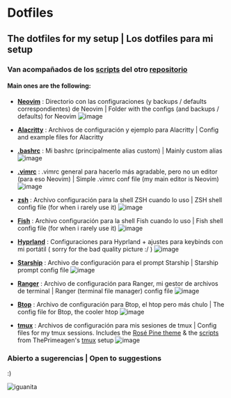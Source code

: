 # Dotfiles
## The dotfiles for my setup | Los dotfiles para mi setup
### Van acompañados de los [scripts](https://github.com/mrs4ndman/base/tree/main/scripts) del otro [repositorio](https://github.com/mrs4ndman/base)
#### Main ones are the following:

   - **[Neovim](https://github.com/mrs4ndman/dotfiles/tree/main/nvim/.config/nvim)** : Directorio con las configuraciones (y backups / defaults correspondientes) de Neovim | Folder with the configs (and backups / defaults) for Neovim
        ![image](https://github.com/mrs4ndman/dotfiles/assets/121260905/65a28326-6f6c-4d02-a44d-a768a002cdd9)

   - **[Alacritty](https://github.com/mrs4ndman/dotfiles/tree/main/alacritty/.config/alacritty)** : Archivos de configuración y ejemplo para Alacritty | Config and example files for Alacritty
   - **[.bashrc](https://github.com/mrs4ndman/dotfiles/tree/main/bashrc)** : Mi bashrc (principalmente alias custom) | Mainly custom alias
        ![image](https://github.com/mrs4ndman/dotfiles/assets/121260905/17335c5d-1f50-4011-b426-1564ef431983)

   - **[.vimrc](https://github.com/mrs4ndman/dotfiles/tree/main/vimrc)** : .vimrc general para hacerlo más agradable, pero no un editor (para eso Neovim) | Simple .vimrc conf file (my main editor is Neovim)
        ![image](https://github.com/mrs4ndman/dotfiles/assets/121260905/783d71f3-53a1-434b-a2cf-541fe24dda90)

   - **[zsh](https://github.com/mrs4ndman/dotfiles/tree/main/zshrc)** : Archivo configuración para la shell ZSH cuando lo uso | ZSH shell config file (for when i rarely use it)
        ![image](https://github.com/mrs4ndman/dotfiles/assets/121260905/c6f292cf-eec9-404e-ae04-1f4b3d8697f2)

   - **[Fish](https://github.com/mrs4ndman/dotfiles/tree/main/fish)** : Archivo configuración para la shell Fish cuando lo uso | Fish shell config file (for when i rarely use it)
        ![image](https://github.com/mrs4ndman/dotfiles/assets/121260905/0489edfe-f62c-4904-8c61-11f644d07297)

   - **[Hyprland](https://github.com/mrs4ndman/dotfiles/tree/main/hypr/.config/hypr)** : Configuraciones para Hyprland + ajustes para keybinds con mi portátil ( sorry for the bad quality picture :/ )
        ![image](https://github.com/mrs4ndman/dotfiles/assets/121260905/3a682a30-8a97-4a8b-8af0-331afdbe543a)

   - **[Starship](https://github.com/mrs4ndman/dotfiles/blob/main/starship/.config/starship.toml)** : Archivo de configuración para el prompt Starship | Starship prompt config file
        ![image](https://github.com/mrs4ndman/dotfiles/assets/121260905/3fbfad98-4e0d-42e5-888a-84b79a150ac9)

   - **[Ranger](https://github.com/mrs4ndman/dotfiles/tree/main/ranger/.config/ranger)** : Archivo de configuración para Ranger, mi gestor de archivos de terminal | Ranger (terminal file manager) config file
        ![image](https://github.com/mrs4ndman/dotfiles/assets/121260905/aa3aea69-18a8-461c-9aa3-831770f7ccb4)

   - **[Btop](https://github.com/mrs4ndman/dotfiles/tree/main/btop/.config/btop/btop.conf)** : Archivo de configuración para Btop, el htop pero más chulo | The config file for Btop, the cooler htop
        ![image](https://github.com/mrs4ndman/dotfiles/assets/121260905/eaec7f36-63c8-455d-af65-ef3f7d2c051b)

   - **[tmux](https://github.com/mrs4ndman/dotfiles/tree/main/tmux)** : Archivos de configuración para mis sesiones de tmux | Config files for my tmux sessions. Includes the [Rosé Pine theme](https://github.com/rose-pine/tmux) & the [scripts](https://github.com/mrs4ndman/dotfiles/tree/main/scripts/.local/scripts) from ThePrimeagen's [tmux](https://github.com/ThePrimeagen/.dotfiles/tree/master/tmux) setup
        ![image](https://github.com/mrs4ndman/dotfiles/assets/121260905/25d1197d-3e98-4f6d-8f58-cba06b3f9497)


### Abierto a sugerencias | Open to suggestions

:)

![iguanita](https://user-images.githubusercontent.com/121260905/225119383-b85ed9cf-b43c-4eca-a267-6c8a9879ba60.png)
